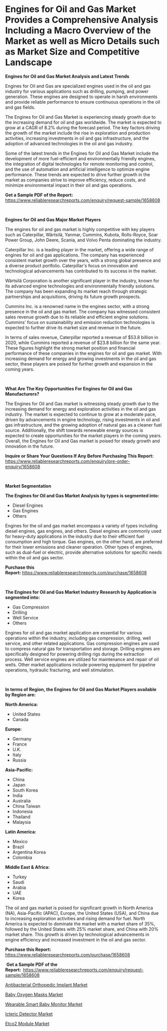<p><h1>Engines for Oil and Gas Market Provides a Comprehensive Analysis Including a Macro Overview of the Market as well as Micro Details such as Market Size and Competitive Landscape</h1></p><p><strong>Engines for Oil and Gas Market Analysis and Latest Trends</strong></p>
<p><p>Engines for Oil and Gas are specialized engines used in the oil and gas industry for various applications such as drilling, pumping, and power generation. These engines are designed to operate in harsh environments and provide reliable performance to ensure continuous operations in the oil and gas fields.</p><p>The Engines for Oil and Gas Market is experiencing steady growth due to the increasing demand for oil and gas worldwide. The market is expected to grow at a CAGR of 8.2% during the forecast period. The key factors driving the growth of the market include the rise in exploration and production activities, increasing investments in oil and gas infrastructure, and the adoption of advanced technologies in the oil and gas industry.</p><p>Some of the latest trends in the Engines for Oil and Gas Market include the development of more fuel-efficient and environmentally friendly engines, the integration of digital technologies for remote monitoring and control, and the use of automation and artificial intelligence to optimize engine performance. These trends are expected to drive further growth in the market as companies strive to improve efficiency, reduce costs, and minimize environmental impact in their oil and gas operations.</p></p>
<p><strong>Get a Sample PDF of the Report:&nbsp;</strong> <a href="https://www.reliableresearchreports.com/enquiry/request-sample/1658608">https://www.reliableresearchreports.com/enquiry/request-sample/1658608</a></p>
<p>&nbsp;</p>
<p><strong>Engines for Oil and Gas Major Market Players</strong></p>
<p><p>The engines for oil and gas market is highly competitive with key players such as Caterpillar, Wärtsilä, Yanmar, Cummins, Kubota, Rolls-Royce, Soar Power Group, John Deere, Scania, and Volvo Penta dominating the industry. </p><p>Caterpillar Inc. is a leading player in the market, offering a wide range of engines for oil and gas applications. The company has experienced consistent market growth over the years, with a strong global presence and a diverse product portfolio. Caterpillar's focus on innovation and technological advancements has contributed to its success in the market.</p><p>Wärtsilä Corporation is another significant player in the industry, known for its advanced engine technologies and environmentally friendly solutions. The company has been expanding its market reach through strategic partnerships and acquisitions, driving its future growth prospects.</p><p>Cummins Inc. is a renowned name in the engines sector, with a strong presence in the oil and gas market. The company has witnessed consistent sales revenue growth due to its reliable and efficient engine solutions. Cummins' focus on sustainability and emission reduction technologies is expected to further drive its market size and revenue in the future.</p><p>In terms of sales revenue, Caterpillar reported a revenue of $53.8 billion in 2020, while Cummins reported a revenue of $23.8 billion for the same year. These figures highlight the strong market position and financial performance of these companies in the engines for oil and gas market. With increasing demand for energy and growing investments in the oil and gas sector, these players are poised for further growth and expansion in the coming years.</p></p>
<p>&nbsp;</p>
<p><strong>What Are The Key Opportunities For Engines for Oil and Gas Manufacturers?</strong></p>
<p><p>The Engines for Oil and Gas market is witnessing steady growth due to the increasing demand for energy and exploration activities in the oil and gas industry. The market is expected to continue to grow at a moderate pace, driven by advancements in engine technology, rising investments in oil and gas infrastructure, and the growing adoption of natural gas as a cleaner fuel source. Additionally, the shift towards renewable energy sources is expected to create opportunities for the market players in the coming years. Overall, the Engines for Oil and Gas market is poised for steady growth and innovation in the future.</p></p>
<p><strong>Inquire or Share Your Questions If Any Before Purchasing This Report:</strong> <a href="https://www.reliableresearchreports.com/enquiry/pre-order-enquiry/1658608">https://www.reliableresearchreports.com/enquiry/pre-order-enquiry/1658608</a></p>
<p>&nbsp;</p>
<p><strong>Market Segmentation</strong></p>
<p><strong>The Engines for Oil and Gas Market Analysis by types is segmented into:</strong></p>
<p><ul><li>Diesel Engines</li><li>Gas Engines</li><li>Others</li></ul></p>
<p><p>Engines for the oil and gas market encompass a variety of types including diesel engines, gas engines, and others. Diesel engines are commonly used for heavy-duty applications in the industry due to their efficient fuel consumption and high torque. Gas engines, on the other hand, are preferred for their lower emissions and cleaner operation. Other types of engines, such as dual-fuel or electric, provide alternative solutions for specific needs within the oil and gas sector.</p></p>
<p><strong>Purchase this Report:&nbsp;</strong><a href="https://www.reliableresearchreports.com/purchase/1658608">https://www.reliableresearchreports.com/purchase/1658608</a></p>
<p>&nbsp;</p>
<p><strong>The Engines for Oil and Gas Market Industry Research by Application is segmented into:</strong></p>
<p><ul><li>Gas Compression</li><li>Drilling</li><li>Well Service</li><li>Others</li></ul></p>
<p><p>Engines for oil and gas market application are essential for various operations within the industry, including gas compression, drilling, well service, and other related applications. Gas compression engines are used to compress natural gas for transportation and storage. Drilling engines are specifically designed for powering drilling rigs during the extraction process. Well service engines are utilized for maintenance and repair of oil wells. Other market applications include powering equipment for pipeline operations, hydraulic fracturing, and well stimulation.</p></p>
<p>&nbsp;</p>
<p><strong>In terms of Region, the Engines for Oil and Gas Market Players available by Region are:</strong></p>
<p>
    <p> <strong> North America: </strong>
        <ul>
            <li>United States</li>
            <li>Canada</li>
        </ul>
        </p> 
    <p> <strong> Europe: </strong>
        <ul>
            <li>Germany</li>
            <li>France</li>
            <li>U.K.</li>
            <li>Italy</li>
            <li>Russia</li>
        </ul>
        </p> 
    <p> <strong> Asia-Pacific: </strong>
        <ul>
            <li>China</li>
            <li>Japan</li>
            <li>South Korea</li>
            <li>India</li>
            <li>Australia</li>
            <li>China Taiwan</li>
            <li>Indonesia</li>
            <li>Thailand</li>
            <li>Malaysia</li>
        </ul>
        </p> 
    <p> <strong> Latin America: </strong>
        <ul>
            <li>Mexico</li>
            <li>Brazil</li>
            <li>Argentina Korea</li>
            <li>Colombia</li>
        </ul>
        </p> 
    <p> <strong> Middle East & Africa: </strong>
        <ul>
            <li>Turkey</li>
            <li>Saudi</li>
            <li>Arabia</li>
            <li>UAE</li>
            <li>Korea</li>
        </ul>
    </p>
    </p>
<p><p>The oil and gas market is poised for significant growth in North America (NA), Asia-Pacific (APAC), Europe, the United States (USA), and China due to increasing exploration activities and rising demand for fuel. North America is expected to dominate the market with a market share of 35%, followed by the United States with 25% market share, and China with 20% market share. This growth is driven by technological advancements in engine efficiency and increased investment in the oil and gas sector.</p></p>
<p><strong>Purchase this Report: </strong><a href="https://www.reliableresearchreports.com/purchase/1658608">https://www.reliableresearchreports.com/purchase/1658608</a></p>
<p>&nbsp;<strong>Get a Sample PDF of the Report:&nbsp;&nbsp;</strong><a href="https://www.reliableresearchreports.com/enquiry/request-sample/1658608">https://www.reliableresearchreports.com/enquiry/request-sample/1658608</a></p>
<p><strong></strong></p>
<p><p><a href="https://medium.com/@joycelucas56/antibacterial-orthopedic-implant-market-outlook-industry-overview-and-forecast-2024-to-2031-dccf4f578abe">Antibacterial Orthopedic Implant Market</a></p><p><a href="https://medium.com/@magaliortiz1955/baby-oxygen-masks-market-size-and-market-trends-complete-industry-overview-2024-to-2031-d1643f7b6bf3">Baby Oxygen Masks Market</a></p><p><a href="https://medium.com/@marcellakin2023/wearable-smart-baby-monitor-market-comprehensive-assessment-by-type-application-and-geography-fcb4ee98a1ae">Wearable Smart Baby Monitor Market</a></p><p><a href="https://medium.com/@magaliortiz1955/icteric-detector-market-research-report-its-history-and-forecast-2024-to-2031-97972faaa3e9">Icteric Detector Market</a></p><p><a href="https://medium.com/@marcellakin2023/etco2-module-market-trends-and-market-analysis-forecasted-for-period-2024-2031-0eb449798b79">Etco2 Module Market</a></p></p>